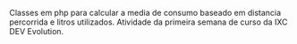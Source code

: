 Classes em php para calcular a media de consumo baseado em distancia percorrida e litros utilizados.
Atividade da primeira semana de curso da IXC DEV Evolution.
